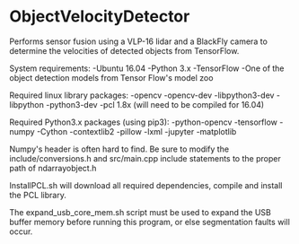 # ObjectVelocityDetector

Performs sensor fusion using a VLP-16 lidar and a BlackFly camera to determine the velocities of detected objects from TensorFlow.

System requirements:
-Ubuntu 16.04
-Python 3.x
-TensorFlow
-One of the object detection models from Tensor Flow's model zoo

Required linux library packages:
-opencv
-opencv-dev
-libpython3-dev
-libpython
-python3-dev
-pcl 1.8x (will need to be compiled for 16.04)

Required Python3.x packages (using pip3):
-python-opencv
-tensorflow
-numpy
-Cython
-contextlib2
-pillow
-lxml
-jupyter
-matplotlib

Numpy's header is often hard to find.  Be sure to modify the include/conversions.h and src/main.cpp include statements to the proper path of ndarrayobject.h

InstallPCL.sh will download all required dependencies, compile and install the PCL library.

The expand_usb_core_mem.sh script must be used to expand the USB buffer memory before running this program, or else segmentation faults will occur.
